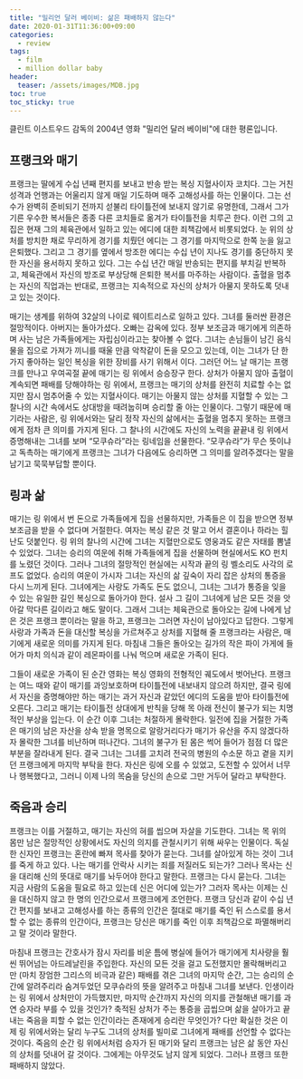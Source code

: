 ```yaml
---
title: "밀리언 달러 베이비: 삶은 패배하지 않는다"
date: 2020-01-31T11:36:00+09:00
categories:
  - review
tags:
  - film
  - million dollar baby
header:
  teaser: /assets/images/MDB.jpg
toc: true
toc_sticky: true
---
```


클린트 이스트우드 감독의 2004년 영화 "밀리언 달러 베이비"에 대한 평론입니다. 

## 프랭크와 매기  

프랭크는 딸에게 수십 년째 편지를 보내고 반송 받는 복싱 지혈사이자 코치다. 그는 거친 성격과 언행과는 어울리지 않게 매일 기도하며 매주 고해성사를 하는 인물이다. 그는 선수가 완벽히 준비되기 전까지 섣불리 타이틀전에 보내지 않기로 유명한데, 그래서 그가 기른 우수한 복서들은 종종 다른 코치들로 옮겨가 타이틀전을 치루곤 한다. 이런 그의 고집은 현재 그의 체육관에서 일하고 있는 에디에 대한 죄책감에서 비롯되었다. 눈 위의 상처를 방치한 채로 무리하게 경기를 치뤘던 에디는 그 경기를 마지막으로 한쪽 눈을 잃고 은퇴했다. 그리고 그 경기를 옆에서 방조한 에디는 수십 년이 지나도 경기를 중단하지 못한 자신을 용서하지 못하고 있다. 그는 수십 년간 매일 반송되는 편지를 부치길 반복하고, 체육관에서 자신의 방조로 부상당해 은퇴한 복서를 마주하는 사람이다. 출혈을 멈추는 자신의 직업과는 반대로, 프랭크는 지속적으로 자신의 상처가 아물지 못하도록 덧내고 있는 것이다.

매기는 생계를 위하여 32살의 나이로 웨이트리스로 일하고 있다. 그녀를 둘러싼 환경은 절망적이다. 아버지는 돌아가셨다. 오빠는 감옥에 있다. 정부 보조금과 매기에게 의존하며 사는 남은 가족들에게는 자립심이라고는 찾아볼 수 없다. 그녀는 손님들이 남긴 음식물을 집으로 가져가 끼니를 때울 만큼 악착같이 돈을 모으고 있는데, 이는 그녀가 단 한 가지 좋아하는 일인 복싱을 위한 장비를 사기 위해서 이다. 그러던 어느 날 매기는 프랭크를 만나고 우여곡절 끝에 매기는 링 위에서 승승장구 한다. 상처가 아물지 않아 출혈이 계속되면 패배를 당해야하는 링 위에서, 프랭크는 매기의 상처를 완전히 치료할 수는 없지만 잠시 멈추어줄 수 있는 지혈사이다. 매기는 아물지 않는 상처를 지혈할 수 있는 그 찰나의 시간 속에서도 상대방을 때려눕히며 승리할 줄 아는 인물이다. 그렇기 때문에 매기라는 사람은, 링 위에서와는 달리 정작 자신의 삶에서는 출혈을 멈추지 못하는 프랭크에게 점차 큰 의미를 가지게 된다. 그 찰나의 시간에도 자신의 노력을 끝끝내 링 위에서 증명해내는 그녀를 보며 “모쿠슈라”라는 링네임을 선물한다. “모쿠슈라”가 무슨 뜻이냐고 독촉하는 매기에게 프랭크는 그녀가 다음에도 승리하면 그 의미를 알려주겠다는 말을 남기고 묵묵부답할 뿐이다. 

## 링과 삶

매기는 링 위에서 번 돈으로 가족들에게 집을 선물하지만, 가족들은 이 집을 받으면 정부 보조금을 받을 수 없다며 거절한다. 여자는 복싱 같은 것 말고 어서 결혼이나 하라는 힐난도 덧붙인다. 링 위의 찰나의 시간에 그녀는 지혈만으로도 영웅과도 같은 자태를 뽐낼 수 있었다. 그녀는 승리의 여운에 취해 가족들에게 집을 선물하며 현실에서도 KO 펀치를 노렸던 것이다. 그러나 그녀의 절망적인 현실에는 시작과 끝의 링 벨소리도 사각의 로프도 없었다. 승리의 여운이 가시자 그녀는 자신의 삶 깊숙이 자리 잡은 상처의 통증을 다시 느끼게 된다. 그녀에게는 사랑도 가족도 돈도 없으니, 그녀는 그녀가 통증을 잊을 수 있는 유일한 길인 복싱으로 돌아가야 한다. 설사 그 길이 그녀에게 남은 모든 것을 앗아갈 막다른 길이라고 해도 말이다. 그래서 그녀는 체육관으로 돌아오는 길에 나에게 남은 것은 프랭크 뿐이라는 말을 하고, 프랭크는 그러면 자신이 남아있다고 답한다. 그렇게 사랑과 가족과 돈을 대신할 복싱을 가르쳐주고 상처를 지혈해 줄 프랭크라는 사람은, 매기에게 새로운 의미를 가지게 된다. 마침내 그들은 돌아오는 길가의 작은 파이 가게에 들어가 마치 의식과 같이 레몬파이를 나눠 먹으며 새로운 가족이 된다. 

그들이 새로운 가족이 된 순간 영화는 복싱 영화의 전형적인 궤도에서 벗어난다. 프랭크는 여느 때와 같이 매기를 과잉보호하며 타이틀전에 내보내지 않으려 하지만, 결국 링에서 자신을 증명해야만 하는 매기는 과거 자신과 같았던 에디의 도움을 받아 타이틀전에 오른다. 그리고 매기는 타이틀전 상대에게 반칙을 당해 목 아래 전신이 불구가 되는 치명적인 부상을 입는다. 이 순간 이후 그녀는 처절하게 몰락한다. 일전에 집을 거절한 가족은 매기의 남은 자산을 상속 받을 명목으로 알랑거리다가 매기가 유산을 주지 않겠다하자 몰락한 그녀를 비난하며 떠나간다. 그녀의 불구가 된 몸은 썩어 들어가 점점 더 많은 부분을 잘라내게 된다. 결국 그녀는 그녀를 고치려 전국의 병원의 수소문 하고 곁을 지키던 프랭크에게 마지막 부탁을 한다. 자신은 링에 오를 수 있었고, 도전할 수 있어서 너무나 행복했다고, 그러니 이제 나의 목숨을 당신의 손으로 그만 거두어 달라고 부탁한다.

## 죽음과 승리

프랭크는 이를 거절하고, 매기는 자신의 혀를 씹으며 자살을 기도한다. 그녀는 목 위의 몸만 남은 절망적인 상황에서도 자신의 의지를 관철시키기 위해 싸우는 인물이다. 독실한 신자인 프랭크는 혼란에 빠져 목사를 찾아가 묻는다. 그녀를 살아있게 하는 것이 그녀를 죽게 하고 있다. 나는 매기를 안락사 시키는 죄를 저질러도 되는가? 그러나 목사는 신을 대리해 신의 뜻대로 매기를 놔두어야 한다고 말한다. 프랭크는 다시 묻는다. 그녀는 지금 사람의 도움을 필요로 하고 있는데 신은 어디에 있는가? 그러자 목사는 이제는 신을 대신하지 않고 한 명의 인간으로서 프랭크에게 조언한다. 프랭크 당신과 같이 수십 년간 편지를 보내고 고해성사를 하는 종류의 인간은 절대로 매기를 죽인 뒤 스스로를 용서할 수 없는 종류의 인간이다, 프랭크는 당신은 매기를 죽인 이후 죄책감으로 파멸해버리고 말 것이라 말한다.

마침내 프랭크는 간호사가 잠시 자리를 비운 틈에 병실에 들어가 매기에게 치사량을 훨씬 뛰어넘는 아드레날린을 주입한다. 자신의 모든 것을 걸고 도전했지만 몰락해버리고 만 (마치 장엄한 그리스의 비극과 같은) 패배를 겪은 그녀의 마지막 순간, 그는 승리의 순간에 알려주리라 숨겨두었던 모쿠슈라의 뜻을 알려주고 마침내 그녀를 보낸다. 인생이라는 링 위에서 상처만이 가득했지만, 마지막 순간까지 자신의 의지를 관철해낸 매기를 과연 승자라 부를 수 있을 것인가? 축적된 상처가 주는 통증을 곱씹으며 삶을 살아가고 끝내는 죽음을 피할 수 없는 인간이라는 존재에게 승리란 무엇인가? 다만 확실한 것은 이제 링 위에서와는 달리 누구도 그녀의 상처를 빌미로 그녀에게 패배를 선언할 수 없다는 것이다. 죽음의 순간 링 위에서처럼 승자가 된 매기와 달리 프랭크는 남은 삶 동안 자신의 상처를 덧내어 갈 것이다. 그에게는 아무것도 남지 않게 되었다. 그러나 프랭크 또한 패배하지 않았다.

<img src="{{ site.url }}{{ site.baseurl }}/assets/images/MDB.jpg" alt="">